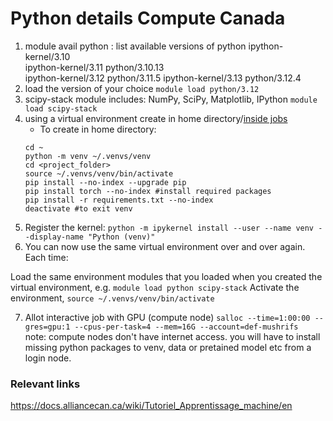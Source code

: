 # Python details Compute Canada
1. module avail python : list available versions of python
 ipython-kernel/3.10              
 ipython-kernel/3.11    python/3.10.13            
 ipython-kernel/3.12    python/3.11.5 
 ipython-kernel/3.13     python/3.12.4
2.  load the version of your choice
`module load python/3.12`
3.  scipy-stack module includes: NumPy, SciPy, Matplotlib, IPython
`module load scipy-stack`
4. using a virtual environment
create in home directory/[inside jobs](https://docs.alliancecan.ca/wiki/Python#Creating_virtual_environments_inside_of_your_jobs)
    - To create in home directory:
    ```
    cd ~
    python -m venv ~/.venvs/venv
    cd <project_folder>
    source ~/.venvs/venv/bin/activate
    pip install --no-index --upgrade pip
    pip install torch --no-index #install required packages
    pip install -r requirements.txt --no-index
    deactivate #to exit venv
    ```
5. Register the kernel:
`python -m ipykernel install --user --name venv --display-name "Python (venv)"`
6. You can now use the same virtual environment over and over again. Each time:

Load the same environment modules that you loaded when you created the virtual environment, e.g. `module load python scipy-stack`
Activate the environment, `source ~/.venvs/venv/bin/activate`

7. Allot interactive job with GPU (compute node)
`salloc --time=1:00:00 --gres=gpu:1 --cpus-per-task=4 --mem=16G --account=def-mushrifs  `
note: compute nodes don't have internet access. you will have to install missing python packages to venv, data or pretained model etc from a login node.


### Relevant links
https://docs.alliancecan.ca/wiki/Tutoriel_Apprentissage_machine/en

